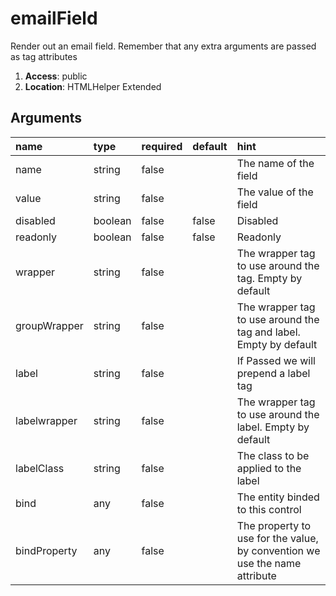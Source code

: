 # emailField 

Render out an email field. Remember that any extra arguments are passed as tag attributes 

1. **Access**: public
2. **Location**: HTMLHelper Extended 

## Arguments

| name 	| type 	| required 	| default 	| hint 	|
|:--- 	|:--- 	|:--- 		|:--- 		|:--- 	|
| name | string | false |  | The name of the field |
| value | string | false |  | The value of the field |
| disabled | boolean | false | false | Disabled |
| readonly | boolean | false | false | Readonly |
| wrapper | string | false |  | The wrapper tag to use around the tag. Empty by default |
| groupWrapper | string | false |  | The wrapper tag to use around the tag and label. Empty by default |
| label | string | false |  | If Passed we will prepend a label tag |
| labelwrapper | string | false |  | The wrapper tag to use around the label. Empty by default |
| labelClass | string | false |  | The class to be applied to the label |
| bind | any | false |  | The entity binded to this control |
| bindProperty | any | false |  | The property to use for the value, by convention we use the name attribute |
